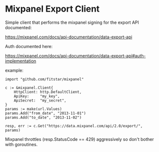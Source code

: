 Mixpanel Export Client
======================

Simple client that performs the mixpanel signing for the export API documented:

https://mixpanel.com/docs/api-documentation/data-export-api

Auth documented here:

https://mixpanel.com/docs/api-documentation/data-export-api#auth-implementation

example:

    import "github.com/fitstar/mixpanel"

    c := &mixpanel.Client{
		HttpClient: http.DefaultClient,
		ApiKey:     "my_key",
		ApiSecret:  "my_secret",
	}
    params := make(url.Values)
    params.Add("from_date", "2013-11-01")
    params.Add("to_date", "2013-11-02")

	resp, err := c.Get("https://data.mixpanel.com/api/2.0/export/", params)

Mixpanel throttles (resp.StatusCode == 429) aggressively so don't bother with goroutines.
